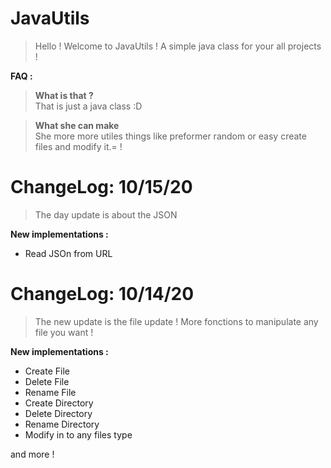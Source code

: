 # JavaUtils

> Hello ! Welcome to JavaUtils ! A simple java class for your all projects !

**FAQ :**

> **What is that ?** <br/>
That is just a java class :D

> **What she can make** <br/>
She more more utiles things like preformer random or easy create files and modify it.= !

# ChangeLog: 10/15/20

> The day update is about the JSON

**New implementations :**

- Read JSOn from URL

# ChangeLog: 10/14/20

> The new update is the file update ! More fonctions to manipulate any file you want !

**New implementations :**

- Create File
- Delete File
- Rename File
- Create Directory
- Delete Directory
- Rename Directory
- Modify in to any files type

and more !
